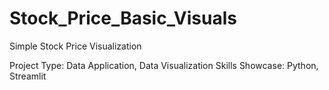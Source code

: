 # Stock_Price_Basic_Visuals
Simple Stock Price Visualization

Project Type: Data Application, Data Visualization
Skills Showcase: Python, Streamlit
